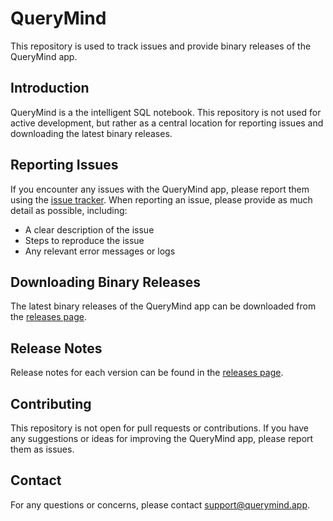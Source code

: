 # QueryMind

This repository is used to track issues and provide binary releases of the QueryMind app.

## Introduction

QueryMind is a the intelligent SQL notebook. This repository is not used for active development, but rather as a central location for reporting issues and downloading the latest binary releases.

## Reporting Issues

If you encounter any issues with the QueryMind app, please report them using the [issue tracker](https://github.com/querymindai/querymind/issues). When reporting an issue, please provide as much detail as possible, including:

* A clear description of the issue
* Steps to reproduce the issue
* Any relevant error messages or logs

## Downloading Binary Releases

The latest binary releases of the QueryMind app can be downloaded from the [releases page](https://github.com/querymindai/querymind/releases).

## Release Notes

Release notes for each version can be found in the [releases page](https://github.com/querymindai/querymind/releases).

## Contributing

This repository is not open for pull requests or contributions. If you have any suggestions or ideas for improving the QueryMind app, please report them as issues.

## Contact

For any questions or concerns, please contact [support@querymind.app](mailto:support@querymind.app).
